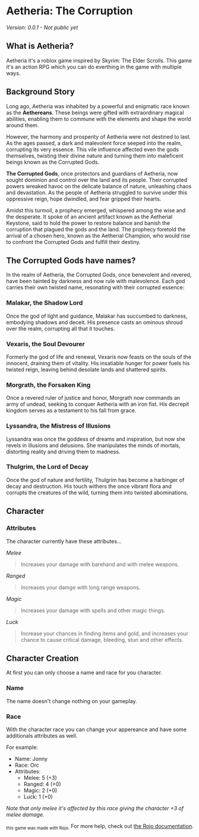 # Aetheria: The Corruption
_Version: 0.0.1 - Not public yet_


## What is Aetheria?
Aetheria it's a roblox game inspired by Skyrim: The Elder Scrolls. This game it's an action RPG which you can do everthing in the game with multiple ways.


## Background Story
Long ago, Aetheria was inhabited by a powerful and enigmatic race known as the **Aethereans**. These beings were gifted with extraordinary magical abilities, enabling them to commune with the elements and shape the world around them.

However, the harmony and prosperity of Aetheria were not destined to last. As the ages passed, a dark and malevolent force seeped into the realm, corrupting its very essence. This vile influence affected even the gods themselves, twisting their divine nature and turning them into maleficent beings known as the Corrupted Gods.

**The Corrupted Gods**, once protectors and guardians of Aetheria, now sought dominion and control over the land and its people. Their corrupted powers wreaked havoc on the delicate balance of nature, unleashing chaos and devastation. As the people of Aetheria struggled to survive under this oppressive reign, hope dwindled, and fear gripped their hearts.

Amidst this turmoil, a prophecy emerged, whispered among the wise and the desperate. It spoke of an ancient artifact known as the Aetherial Keystone, said to hold the power to restore balance and banish the corruption that plagued the gods and the land. The prophecy foretold the arrival of a chosen hero, known as the Aetherial Champion, who would rise to confront the Corrupted Gods and fulfill their destiny.


## The Corrupted Gods have names?
In the realm of Aetheria, the Corrupted Gods, once benevolent and revered, have been tainted by darkness and now rule with malevolence. Each god carries their own twisted name, resonating with their corrupted essence:

### **Malakar**, the Shadow Lord
Once the god of light and guidance, Malakar has succumbed to darkness, embodying shadows and deceit. His presence casts an ominous shroud over the realm, corrupting all that it touches.

### **Vexaris**, the Soul Devourer
Formerly the god of life and renewal, Vexaris now feasts on the souls of the innocent, draining them of vitality. His insatiable hunger for power fuels his twisted reign, leaving behind desolate lands and shattered spirits.

### **Morgrath**, the Forsaken King
Once a revered ruler of justice and honor, Morgrath now commands an army of undead, seeking to conquer Aetheria with an iron fist. His decrepit kingdom serves as a testament to his fall from grace.

### **Lyssandra**, the Mistress of Illusions
Lyssandra was once the goddess of dreams and inspiration, but now she revels in illusions and delusions. She manipulates the minds of mortals, distorting reality and driving them to madness.

### **Thulgrim**, the Lord of Decay
Once the god of nature and fertility, Thulgrim has become a harbinger of decay and destruction. His touch withers the once vibrant flora and corrupts the creatures of the wild, turning them into twisted abominations.


## Character

### Attributes
The character currently have these attributes...

_Melee_
> Increases your damage with barehand and with melee weapons.

_Ranged_
> Increases your damge with long range weapons.

_Magic_
> Increases your damage with spells and other magic things.

_Luck_
> Increase your chances in finding items and gold, and increases your chance to cause critical damage, bleeding, stun and other effects.


## Character Creation
At first you can only choose a name and race for you character.

### Name
The name doesn't change nothing on your gameplay.

### Race
With the character race you can change your appereance and have some additionals attributes as well.

For example:

- Name: Jonny
- Race: Orc
- Attributes:
    - Melee: 5 (+3)
    - Ranged: 4 (+0)
    - Magic: 2 (+0)
    - Luck: 1 (+0)

*Note that only melee it's affected by this race giving the character +3 of melee damage.*

<sub>this game was made with Rojo.</sub>
For more help, check out [the Rojo documentation](https://rojo.space/docs).